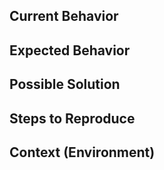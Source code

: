 ## Current Behavior

## Expected Behavior

## Possible Solution

## Steps to Reproduce

## Context (Environment)

